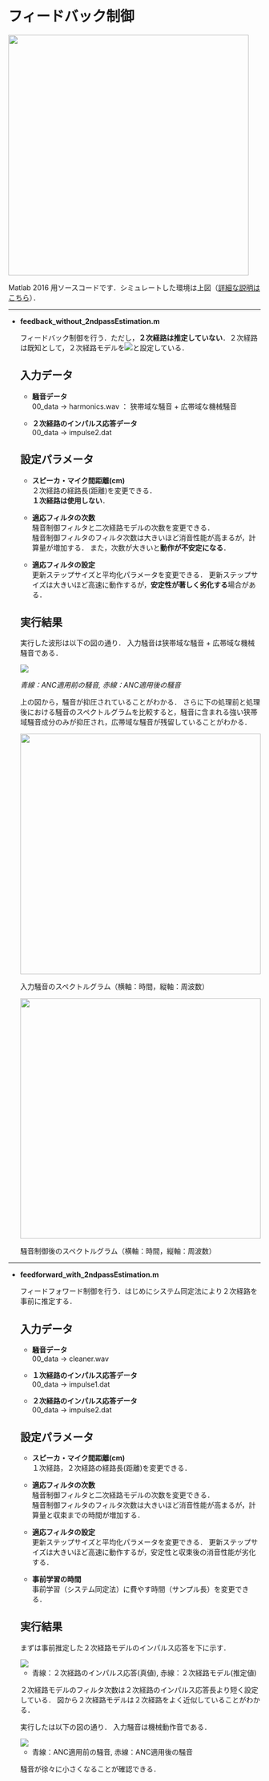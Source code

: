 # フィードバック制御   
   
   <img src="https://github.com/YosukeSugiura/ActiveNoiseControl/blob/image/feedback_system.png" width="480px" />
   
   Matlab 2016 用ソースコードです．シミュレートした環境は上図（[詳細な説明はこちら](https://github.com/YosukeSugiura/ActiveNoiseControl/wiki/フィードフォワード型のシステムモデル)）．

* * * 
- **feedback_without_2ndpassEstimation.m**  

   フィードバック制御を行う．ただし，**２次経路は推定していない**．２次経路は既知として，２次経路モデルを<img src="https://latex.codecogs.com/png.latex?\dpi{120}&space;\hat{C}(z)=C(z)">と設定している． 
   
   ## 入力データ
   
   - **騒音データ**  
      00_data -> harmonics.wav  ： 狭帯域な騒音 + 広帯域な機械騒音
      
   - **２次経路のインパルス応答データ**  
      00_data -> impulse2.dat
    
   
   ## 設定パラメータ
   
   - **スピーカ・マイク間距離(cm)**  
      ２次経路の経路長(距離)を変更できる．  
      **１次経路は使用しない**．
      
   - **適応フィルタの次数**  
      騒音制御フィルタと二次経路モデルの次数を変更できる．  
      騒音制御フィルタのフィルタ次数は大きいほど消音性能が高まるが，計算量が増加する．
      また，次数が大きいと**動作が不安定になる**．
      
   - **適応フィルタの設定**   
      更新ステップサイズと平均化パラメータを変更できる．
      更新ステップサイズは大きいほど高速に動作するが，**安定性が著しく劣化する**場合がある．
   
   ## 実行結果
   
   実行した波形は以下の図の通り．
   入力騒音は狭帯域な騒音 + 広帯域な機械騒音である．
   
   <img src="https://github.com/YosukeSugiura/ActiveNoiseControl/blob/master/02_feedback/result_fb1.png">  
   
   *青線：ANC適用前の騒音, 赤線：ANC適用後の騒音*  
   
   上の図から，騒音が抑圧されていることがわかる．
   さらに下の処理前と処理後における騒音のスペクトルグラムを比較すると，騒音に含まれる強い狭帯域騒音成分のみが抑圧され，広帯域な騒音が残留していることがわかる．
   
   <img src="https://github.com/YosukeSugiura/ActiveNoiseControl/blob/master/02_feedback/freq_in1.png" width="480px" >

   入力騒音のスペクトルグラム（横軸：時間，縦軸：周波数）
   
   <img src="https://github.com/YosukeSugiura/ActiveNoiseControl/blob/master/02_feedback/freq_fb1.png" width="480px" > 

   騒音制御後のスペクトルグラム（横軸：時間，縦軸：周波数）
   
* * * 
- **feedforward_with_2ndpassEstimation.m**  

   フィードフォワード制御を行う．はじめにシステム同定法により２次経路を事前に推定する．
   
   ## 入力データ
   
   - **騒音データ**  
      00_data -> cleaner.wav  
      
   - **１次経路のインパルス応答データ**  
      00_data -> impulse1.dat
      
   - **２次経路のインパルス応答データ**  
      00_data -> impulse2.dat
    
   
   ## 設定パラメータ
   
   - **スピーカ・マイク間距離(cm)**  
      １次経路，２次経路の経路長(距離)を変更できる．
      
   - **適応フィルタの次数**  
      騒音制御フィルタと二次経路モデルの次数を変更できる．  
      騒音制御フィルタのフィルタ次数は大きいほど消音性能が高まるが，計算量と収束までの時間が増加する．
      
   - **適応フィルタの設定**   
      更新ステップサイズと平均化パラメータを変更できる．
      更新ステップサイズは大きいほど高速に動作するが，安定性と収束後の消音性能が劣化する．
    
   - **事前学習の時間**   
      事前学習（システム同定法）に費やす時間（サンプル長）を変更できる．
   
   ## 実行結果
   
   まずは事前推定した２次経路モデルのインパルス応答を下に示す．
   
   <img src="https://github.com/YosukeSugiura/ActiveNoiseControl/blob/master/01_feedforward/result_2ndpath.png">  
   
   - 青線：２次経路のインパルス応答(真値), 赤線：２次経路モデル(推定値)
   
   ２次経路モデルのフィルタ次数は２次経路のインパルス応答長より短く設定している．
   図から２次経路モデルは２次経路をよく近似していることがわかる．
   
   実行したは以下の図の通り．
   入力騒音は機械動作音である．
   
   <img src="https://github.com/YosukeSugiura/ActiveNoiseControl/blob/master/01_feedforward/result_ff2.png">  
   
   - 青線：ANC適用前の騒音, 赤線：ANC適用後の騒音
   
   騒音が徐々に小さくなることが確認できる．
